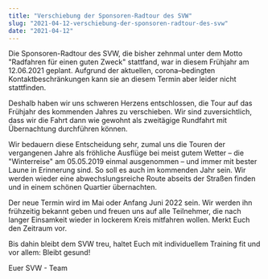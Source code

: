 ```yaml
---
title: "Verschiebung der Sponsoren-Radtour des SVW"
slug: "2021-04-12-verschiebung-der-sponsoren-radtour-des-svw"
date: "2021-04-12"
---
```

Die Sponsoren-Radtour des SVW, die bisher zehnmal unter dem Motto "Radfahren für einen guten Zweck" stattfand, war in diesem Frühjahr am 12.06.2021 geplant. Aufgrund der aktuellen, corona–bedingten Kontaktbeschränkungen kann sie an diesem Termin aber leider nicht stattfinden.

Deshalb haben wir uns schweren Herzens entschlossen, die Tour auf das Frühjahr des kommenden Jahres zu verschieben. Wir sind zuversichtlich, dass wir die Fahrt dann wie gewohnt als zweitägige Rundfahrt mit Übernachtung durchführen können.

Wir bedauern diese Entscheidung sehr, zumal uns die Touren der vergangenen Jahre als fröhliche Ausflüge bei meist gutem Wetter – die "Winterreise" am 05.05.2019 einmal ausgenommen – und immer mit bester Laune in Erinnerung sind. So soll es auch im kommenden Jahr sein. Wir werden wieder eine abwechslungsreiche Route abseits der Straßen finden und in einem schönen Quartier übernachten.

Der neue Termin wird im Mai oder Anfang Juni 2022 sein. Wir werden ihn frühzeitig bekannt geben und freuen uns auf alle Teilnehmer, die nach langer Einsamkeit wieder in lockerem Kreis mitfahren wollen. Merkt Euch den Zeitraum vor.

Bis dahin bleibt dem SVW treu, haltet Euch mit individuellem Training fit und vor allem: Bleibt gesund!

Euer SVW - Team
